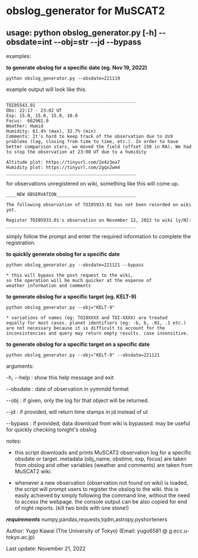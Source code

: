 # obslog_generator for MuSCAT2

## usage: python obslog_generator.py [-h] --obsdate=int --obj=str --jd --bypass

examples:

**to generate obslog for a specific date (eg. Nov 19, 2022)**

	python obslog_generator.py --obsdate=221119
	
example output will look like this.

	_________________________________________________
	TOI05543.01
	Obs: 22:17 - 23:02 UT
	Exp: 15.0, 15.0, 15.0, 10.0
	Focus:  662961.0
	Weather: Humid
	Humidity: 61.4% (max), 32.7% (min)
	Comments: It's hard to keep track of the observation due to ds9 problems (lag, closing from time to time, etc.). In order to have better comparison stars, we moved the field (offset 150 in RA). We had to stop the observation at 23:00 UT due to a humidity

	Altitude plot: https://tinyurl.com/2e4z3ea7
	Humidity plot: https://tinyurl.com/2gqx2wm4
	_________________________________________________


for observations unregistered on wiki, something like this will come up.

	____NEW OBSERVATION______________________________

	The following observation of TOI05933.01 has not been recorded on wiki yet.

	Register TOI05933.01's observation on November 12, 2022 to wiki [y/N]: 
	_________________________________________________
	
simply follow the prompt and enter the required information to complete the registration.


**to quickly generate obslog for a specific date**

	python obslog_generator.py --obsdate=221121 --bypass

	* this will bypass the post request to the wiki, 
	so the operation will be much quicker at the expense of 
	weather information and comments


**to generate obslog for a specific target (eg. KELT-9)**

	python obslog_generator.py --obj="KELT-9"
	
	* variations of names (eg: TOI0XXXX and TOI-XXXX) are treated 
	equally for most cases. planet identifiers (eg: -b, b, .01, .1 etc.) 
	are not necessary because it is difficult to account for the 
	inconsistencies and query may return empty results. case insensitive.

**to generate obslog for a specific target on a specific date**

	python obslog_generator.py --obj="KELT-9" --obsdate=221121

arguments:

  -h, --help              : show this help message and exit

  --obsdate        	  : date of observation in yymmdd format

  --obj			  : if given, only the log for that object will be returned.

  --jd 			  : if provided, will return time stamps in jd instead of ut

  --bypass 		  : if provided, data download from wiki is bypassed. may be useful for 
			    quickly checking tonight's obslog

notes:
- this script downloads and prints MuSCAT2 observation log for a specific obsdate or target. 
metadata (obj_name, obstime, exp, focus) are taken from obslog and other variables (weather and comments) are taken from MuSCAT2 wiki.

- whenever a new observation (observation not found on wiki) is loaded, the script will prompt users to register the obslog to the wiki. this is easily achieved by simply following the command line, without the need to access the webpage. the console output can be also copied for end of night reports. (kill two birds with one stone!)

***requirements***
numpy,pandas,requests,tqdm,astropy,pyshorteners

Author: Yugo Kawai (The University of Tokyo)
(Email: yugo6581 @ g.ecc.u-tokyo.ac.jp)

Last update: November 21, 2022

